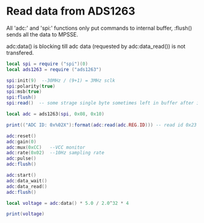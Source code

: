# Read data from ADS1263
All 'adc:' and 'spi:' functions only put commands to internal buffer, :flush() sends all the data to MPSSE.

adc:data() is blocking till adc data (requested by adc:data_read()) is not transfered.

```Lua
local spi = require ("spi")(0)
local ads1263 = require ("ads1263")

spi:init(9)  --30MHz / (9+1) = 3MHz sclk
spi:polarity(true)
spi:msb(true)
spi:flush()
spi:read()  -- some strage single byte sometimes left in buffer after init???

local adc = ads1263(spi, 0x08, 0x10)

print(("ADC ID: 0x%02X"):format(adc:read(adc.REG.ID))) -- read id 0x23

adc:reset()
adc:gain(0)
adc:mux(0xCC)   --VCC monitor
adc:rate(0x02)  --10Hz sampling rate
adc:pulse()
adc:flush()

adc:start()
adc:data_wait()
adc:data_read()
adc:flush()

local voltage = adc:data() * 5.0 / 2.0^32 * 4

print(voltage)
```